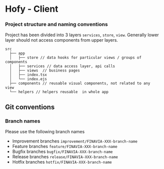 # Hofy - Client

### Project structure and naming conventions

Project has been divided into 3 layers `services`, `store`, `view`.
Generally lower layer should not access components from upper layers.

```
src
  ├── app
  │   ├── store // data hooks for particular views / groups of components
  │   ├── services // data access layer, api calls
  │   ├── views  // business pages
  │   ├── index.tsx
  │   └── index.ejs
  ├── components // reusable visual components, not related to any view
  └── helpers // helpers reusable  in whole app
```

## Git conventions

### Branch names

Please use the following branch names

- Improvement branches `improvement/FINAVIA-XXX-branch-name`
- Feature branches `feature/FINAVIA-XXX-branch-name`
- Bugfix branches `bugfix/FINAVIA-XXX-branch-name`
- Release branches `release/FINAVIA-XXX-branch-name`
- Hotfix branches `hotfix/FINAVIA-XXX-branch-name`

